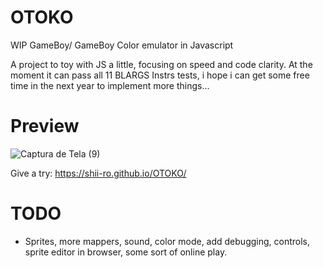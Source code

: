 # OTOKO
WIP GameBoy/ GameBoy Color emulator in Javascript

A project to toy with JS a little, focusing on speed and code clarity.
At the moment it can pass all 11 BLARGS Instrs tests, i hope i can get some free time in the next year to implement more things...

# Preview
![Captura de Tela (9)](https://user-images.githubusercontent.com/45200489/210551120-d0ddc43c-9132-446c-b48d-4851ce2b6764.png)

Give a try: https://shii-ro.github.io/OTOKO/
# TODO
- Sprites, more mappers, sound, color mode, add debugging, controls, sprite editor in browser, some sort of online play.
